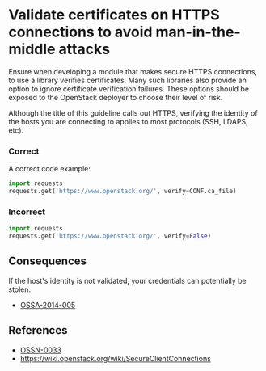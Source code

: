 
Validate certificates on HTTPS connections to avoid man-in-the-middle attacks
=====================

Ensure when developing a module that makes secure HTTPS connections, to use a library verifies certificates.  Many such libraries also provide an option to ignore certificate verification failures.  These options should be exposed to the OpenStack deployer to choose their level of risk.

Although the title of this guideline calls out HTTPS, verifying the identity of the hosts you are connecting to applies to most protocols (SSH, LDAPS, etc).

### Correct
A correct code example:
```python
import requests
requests.get('https://www.openstack.org/', verify=CONF.ca_file)
```

### Incorrect
```python
import requests
requests.get('https://www.openstack.org/', verify=False)
```

## Consequences

If the host's identity is not validated, your credentials can potentially be stolen.

* [OSSA-2014-005](http://security.openstack.org/ossa/OSSA-2014-005.html)

## References

* [OSSN-0033](https://wiki.openstack.org/wiki/OSSN/OSSN-0033)
* https://wiki.openstack.org/wiki/SecureClientConnections
